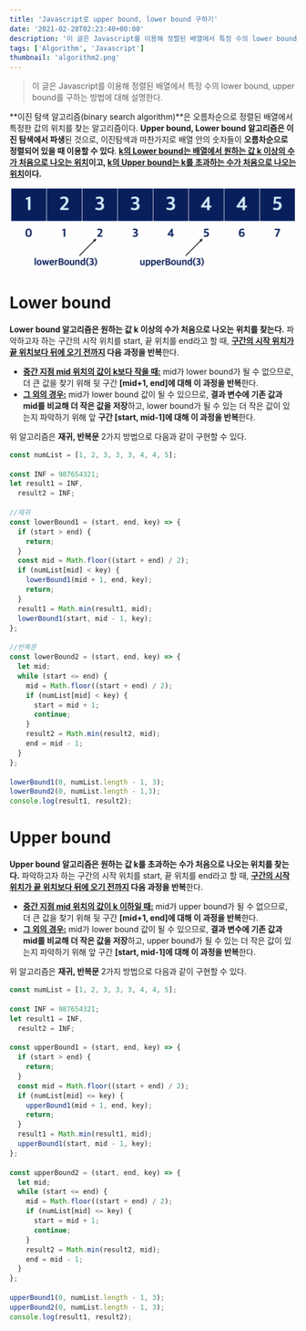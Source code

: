 ```yaml
---
title: 'Javascript로 upper bound, lower bound 구하기'
date: '2021-02-28T02:23:40+00:00'
description: '이 글은 Javascript를 이용해 정렬된 배열에서 특정 수의 lower bound, upper bound를 구하는 방법에 대해 설명한다.'
tags: ['Algorithm', 'Javascript']
thumbnail: 'algorithm2.png'
---
```


> 이 글은 Javascript를 이용해 정렬된 배열에서 특정 수의 lower bound, upper bound를 구하는 방법에 대해 설명한다.

**이진 탐색 알고리즘(binary search algorithm)**은 오름차순으로 정렬된 배열에서 특정한 값의 위치를 찾는 알고리즘이다. **Upper bound, Lower bound 알고리즘은 이진 탐색에서 파생**된 것으로, 이진탐색과 마찬가지로 배열 안의 숫자들이 **오름차순으로 정렬되어 있을 때 이용할 수 있다**. **<u>k의 Lower bound는 배열에서 원하는 값 k 이상의 수가 처음으로 나오는 위치</u>이고, <u>k의 Upper bound는 k를 초과하는 수가 처음으로 나오는 위치</u>이다.**

![algorithm2_1](algorithm2_1.png)

# Lower bound

**Lower bound 알고리즘은 원하는 값 k 이상의 수가 처음으로 나오는 위치를 찾는다.** 파악하고자 하는 구간의 시작 위치를 start, 끝 위치를 end라고 할 때, **<u>구간의 시작 위치가 끝 위치보다 뒤에 오기 전까지</u> 다음 과정을 반복**한다.

- **<u>중간 지점 mid 위치의 값이 k보다 작을 때:</u>** mid가 lower bound가 될 수 없으므로, 더 큰 값을 찾기 위해 뒷 구간 **[mid+1, end]에 대해 이 과정을 반복**한다.
- **<u>그 외의 경우:</u>** mid가 lower bound 값이 될 수 있으므로, **결과 변수에 기존 값과 mid를 비교해 더 작은 값을 저장**하고, lower bound가 될 수 있는 더 작은 값이 있는지 파악하기 위해 앞 **구간 [start, mid-1]에 대해 이 과정을 반복**한다.

위 알고리즘은 **재귀, 반복문** 2가지 방법으로 다음과 같이 구현할 수 있다. 

```jsx
const numList = [1, 2, 3, 3, 3, 4, 4, 5];

const INF = 987654321;
let result1 = INF,
  result2 = INF;

//재귀
const lowerBound1 = (start, end, key) => {
  if (start > end) {
    return;
  }
  const mid = Math.floor((start + end) / 2);
  if (numList[mid] < key) {
    lowerBound1(mid + 1, end, key);
    return;
  }
  result1 = Math.min(result1, mid);
  lowerBound1(start, mid - 1, key);
};

//반복문
const lowerBound2 = (start, end, key) => {
  let mid;
  while (start <= end) {
    mid = Math.floor((start + end) / 2);
    if (numList[mid] < key) {
      start = mid + 1;
      continue;
    }
    result2 = Math.min(result2, mid);
    end = mid - 1;
  }
};

lowerBound1(0, numList.length - 1, 3);
lowerBound2(0, numList.length - 1,3);
console.log(result1, result2);
```

# Upper bound

**Upper bound 알고리즘은 원하는 값 k를 초과하는 수가 처음으로 나오는 위치를 찾는다.** 파악하고자 하는 구간의 시작 위치를 start, 끝 위치를 end라고 할 때, **<u>구간의 시작 위치가 끝 위치보다 뒤에 오기 전까지</u> 다음 과정을 반복**한다.

- **<u>중간 지점 mid 위치의 값이 k 이하일 때:</u>** mid가 upper bound가 될 수 없으므로, 더 큰 값을 찾기 위해 뒷 구간 **[mid+1, end]에 대해 이 과정을 반복**한다.
- **<u>그 외의 경우:</u>** mid가 lower bound 값이 될 수 있으므로, **결과 변수에 기존 값과 mid를 비교해 더 작은 값을 저장**하고, upper bound가 될 수 있는 더 작은 값이 있는지 파악하기 위해 앞 구간 **[start, mid-1]에 대해 이 과정을 반복**한다.

위 알고리즘은 **재귀, 반복문** 2가지 방법으로 다음과 같이 구현할 수 있다. 

```jsx
const numList = [1, 2, 3, 3, 3, 4, 4, 5];

const INF = 987654321;
let result1 = INF,
  result2 = INF;

const upperBound1 = (start, end, key) => {
  if (start > end) {
    return;
  }
  const mid = Math.floor((start + end) / 2);
  if (numList[mid] <= key) {
    upperBound1(mid + 1, end, key);
    return;
  }
  result1 = Math.min(result1, mid);
  upperBound1(start, mid - 1, key);
};

const upperBound2 = (start, end, key) => {
  let mid;
  while (start <= end) {
    mid = Math.floor((start + end) / 2);
    if (numList[mid] <= key) {
      start = mid + 1;
      continue;
    }
    result2 = Math.min(result2, mid);
    end = mid - 1;
  }
};

upperBound1(0, numList.length - 1, 3);
upperBound2(0, numList.length - 1, 3);
console.log(result1, result2);
```